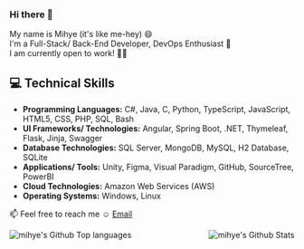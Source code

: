 ### Hi there 👋
My name is Mihye (it's like me-hey) 😄  
I'm a Full-Stack/ Back-End Developer, DevOps Enthusiast 🌱  
I am currently open to work! 👩‍💻

## 💻 Technical Skills
- **Programming Languages:** C#, Java, C, Python, TypeScript, JavaScript, HTML5, CSS, PHP, SQL, Bash
- **UI Frameworks/ Technologies:** Angular, Spring Boot, .NET, Thymeleaf, Flask, Jinja, Swagger
- **Database Technologies:** SQL Server, MongoDB, MySQL, H2 Database, SQLite
- **Applications/ Tools:** Unity, Figma, Visual Paradigm, GitHub, SourceTree, PowerBI
- **Cloud Technologies:** Amazon Web Services (AWS)
- **Operating Systems:** Windows, Linux


📫 Feel free to reach me ☺ [Email](mhbang820@gmail.com)  
  
  
<img align="left" alt="mihye's Github Top languages" src="https://github-readme-stats-mihye-bang.vercel.app/api/top-langs/?username=mihye-bang&exclude_repo=UMACharacterCreator,demo,gamehub&layout=compact" />
<img align="right" alt="mihye's Github Stats" src="https://github-readme-stats-mihye-bang.vercel.app/api?username=mihye-bang&show_icons=true&count_private=true" />  


